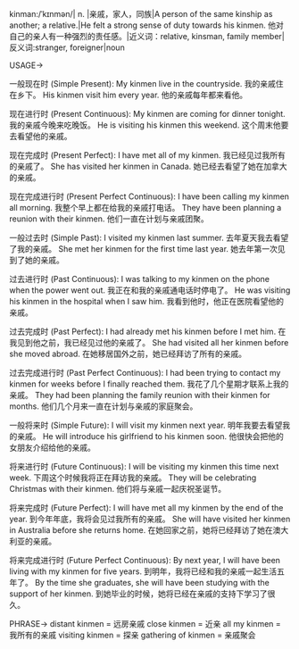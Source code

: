 kinman:/ˈkɪnmən/| n. |亲戚，家人，同族|A person of the same kinship as another; a relative.|He felt a strong sense of duty towards his kinmen. 他对自己的亲人有一种强烈的责任感。|近义词：relative, kinsman, family member|反义词:stranger, foreigner|noun


USAGE->

一般现在时 (Simple Present):
My kinmen live in the countryside.  我的亲戚住在乡下。
His kinmen visit him every year. 他的亲戚每年都来看他。

现在进行时 (Present Continuous):
My kinmen are coming for dinner tonight. 我的亲戚今晚来吃晚饭。
He is visiting his kinmen this weekend.  这个周末他要去看望他的亲戚。

现在完成时 (Present Perfect):
I have met all of my kinmen. 我已经见过我所有的亲戚了。
She has visited her kinmen in Canada. 她已经去看望了她在加拿大的亲戚。

现在完成进行时 (Present Perfect Continuous):
I have been calling my kinmen all morning. 我整个早上都在给我的亲戚打电话。
They have been planning a reunion with their kinmen. 他们一直在计划与亲戚团聚。

一般过去时 (Simple Past):
I visited my kinmen last summer. 去年夏天我去看望了我的亲戚。
She met her kinmen for the first time last year. 她去年第一次见到了她的亲戚。

过去进行时 (Past Continuous):
I was talking to my kinmen on the phone when the power went out. 我正在和我的亲戚通电话时停电了。
He was visiting his kinmen in the hospital when I saw him. 我看到他时，他正在医院看望他的亲戚。

过去完成时 (Past Perfect):
I had already met his kinmen before I met him. 在我见到他之前，我已经见过他的亲戚了。
She had visited all her kinmen before she moved abroad. 在她移居国外之前，她已经拜访了所有的亲戚。

过去完成进行时 (Past Perfect Continuous):
I had been trying to contact my kinmen for weeks before I finally reached them. 我花了几个星期才联系上我的亲戚。
They had been planning the family reunion with their kinmen for months.  他们几个月来一直在计划与亲戚的家庭聚会。

一般将来时 (Simple Future):
I will visit my kinmen next year. 明年我要去看望我的亲戚。
He will introduce his girlfriend to his kinmen soon. 他很快会把他的女朋友介绍给他的亲戚。

将来进行时 (Future Continuous):
I will be visiting my kinmen this time next week.  下周这个时候我将正在拜访我的亲戚。
They will be celebrating Christmas with their kinmen. 他们将与亲戚一起庆祝圣诞节。

将来完成时 (Future Perfect):
I will have met all my kinmen by the end of the year. 到今年年底，我将会见过我所有的亲戚。
She will have visited her kinmen in Australia before she returns home. 在她回家之前，她将已经拜访了她在澳大利亚的亲戚。


将来完成进行时 (Future Perfect Continuous):
By next year, I will have been living with my kinmen for five years. 到明年，我将已经和我的亲戚一起生活五年了。
By the time she graduates, she will have been studying with the support of her kinmen. 到她毕业的时候，她将已经在亲戚的支持下学习了很久。


PHRASE->
distant kinmen = 远房亲戚
close kinmen = 近亲
all my kinmen = 我所有的亲戚
visiting kinmen = 探亲
gathering of kinmen = 亲戚聚会
